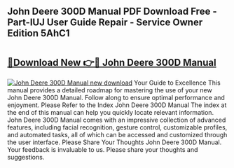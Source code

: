 ## John Deere 300D Manual PDF Download Free - Part-IUJ User Guide Repair - Service Owner Edition 5AhC1

# <h2><a href="http://bc49922.oget.top/?id=John+Deere+300D+Manual">🔗Download New 👉🔴 John Deere 300D Manual</a></h2>

[![John Deere 300D Manual new download](https://i.imgur.com/5g1atiW.png)](http://bc49922.oget.top/?id=John+Deere+300D+Manual)
Your Guide to Excellence This manual provides a detailed roadmap for mastering the use of your new John Deere 300D Manual. Follow along to ensure optimal performance and enjoyment. Please Refer to the Index John Deere 300D Manual The index at the end of this manual can help you quickly locate relevant information. John Deere 300D Manual comes with an impressive collection of advanced features, including facial recognition, gesture control, customizable profiles, and automated tasks, all of which can be accessed and customized through the user interface. Please Share Your Thoughts John Deere 300D Manual. Your feedback is invaluable to us. Please share your thoughts and suggestions.
